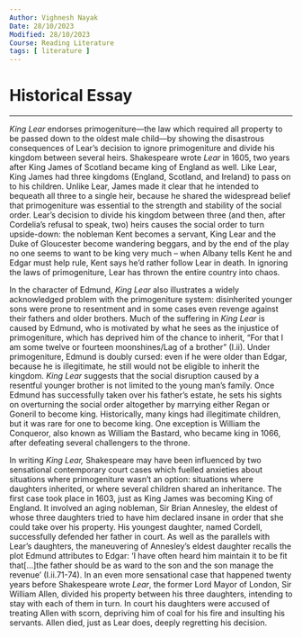 ```yaml
---
Author: Vighnesh Nayak
Date: 28/10/2023
Modified: 28/10/2023
Course: Reading Literature
tags: [ literature ]
---
```

# Historical Essay
---
_King Lear_ endorses primogeniture—the law which required all property to be passed down to the oldest male child—by showing the disastrous consequences of Lear’s decision to ignore primogeniture and divide his kingdom between several heirs. Shakespeare wrote _Lear_ in 1605, two years after King James of Scotland became king of England as well. Like Lear, King James had three kingdoms (England, Scotland, and Ireland) to pass on to his children. Unlike Lear, James made it clear that he intended to bequeath all three to a single heir, because he shared the widespread belief that primogeniture was essential to the strength and stability of the social order. Lear’s decision to divide his kingdom between three (and then, after Cordelia’s refusal to speak, two) heirs causes the social order to turn upside-down: the nobleman Kent becomes a servant, King Lear and the Duke of Gloucester become wandering beggars, and by the end of the play no one seems to want to be king very much – when Albany tells Kent he and Edgar must help rule, Kent says he’d rather follow Lear in death. In ignoring the laws of primogeniture, Lear has thrown the entire country into chaos.

In the character of Edmund, _King Lear_ also illustrates a widely acknowledged problem with the primogeniture system: disinherited younger sons were prone to resentment and in some cases even revenge against their fathers and older brothers. Much of the suffering in _King Lear_ is caused by Edmund, who is motivated by what he sees as the injustice of primogeniture, which has deprived him of the chance to inherit, “For that I am some twelve or fourteen moonshines/Lag of a brother” (I.ii). Under primogeniture, Edmund is doubly cursed: even if he were older than Edgar, because he is illegitimate, he still would not be eligible to inherit the kingdom. _King Lear_ suggests that the social disruption caused by a resentful younger brother is not limited to the young man’s family. Once Edmund has successfully taken over his father’s estate, he sets his sights on overturning the social order altogether by marrying either Regan or Goneril to become king. Historically, many kings had illegitimate children, but it was rare for one to become king. One exception is William the Conqueror, also known as William the Bastard, who became king in 1066, after defeating several challengers to the throne.

In writing _King Lear,_ Shakespeare may have been influenced by two sensational contemporary court cases which fuelled anxieties about situations where primogeniture wasn’t an option: situations where daughters inherited, or where several children shared an inheritance. The first case took place in 1603, just as King James was becoming King of England. It involved an aging nobleman, Sir Brian Annesley, the eldest of whose three daughters tried to have him declared insane in order that she could take over his property. His youngest daughter, named Cordell, successfully defended her father in court. As well as the parallels with Lear’s daughters, the maneuvering of Annesley’s eldest daughter recalls the plot Edmund attributes to Edgar: ‘I have often heard him maintain it to be fit that[…]the father should be as ward to the son and the son manage the revenue’ (I.ii.71-74). In an even more sensational case that happened twenty years before Shakespeare wrote _Lear_, the former Lord Mayor of London, Sir William Allen, divided his property between his three daughters, intending to stay with each of them in turn. In court his daughters were accused of treating Allen with scorn, depriving him of coal for his fire and insulting his servants. Allen died, just as Lear does, deeply regretting his decision.